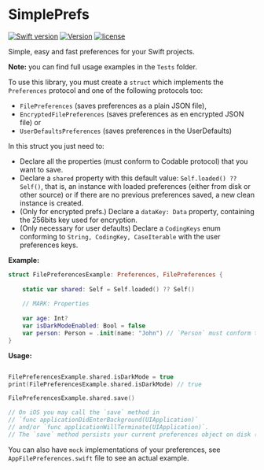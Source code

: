 # SimplePrefs

[![Swift version](https://img.shields.io/badge/Swift-5.1-orange.svg)](https://swift.org/download)
[![Version](https://img.shields.io/badge/version-1.0.1--beta-green.svg)](https://github.com/illescasDaniel/Questions/releases)
[![license](https://img.shields.io/github/license/mashape/apistatus.svg)](https://github.com/illescasDaniel/SimplePrefs/blob/master/LICENSE)

Simple, easy and fast preferences for your Swift projects.

**Note:** you can find full usage examples in the `Tests` folder.

To use this library, you must create a `struct` which implements the `Preferences` protocol and one of the following protocols too:
- `FilePreferences` (saves preferences as a plain JSON file), 
- `EncryptedFilePreferences` (saves preferences as en encrypted JSON file) or 
- `UserDefaultsPreferences` (saves preferences in the UserDefaults)

In this struct you just need to:
- Declare all the properties (must conform to Codable protocol) that you want to save.
- Declare a `shared` property with this default value: `Self.loaded() ?? Self()`, that is, an instance with loaded preferences (either from disk or other source) or if there are no previous preferences saved, a new clean instance is created.
- (Only for encrypted prefs.) Declare a `dataKey: Data` property, containing the 256bits key used for encryption.
- (Only necessary for user defaults) Declare a `CodingKeys` enum conforming to `String, CodingKey, CaseIterable` with the user preferences keys.

**Example:**

```swift
struct FilePreferencesExample: Preferences, FilePreferences {
	
	static var shared: Self = Self.loaded() ?? Self()
	
	// MARK: Properties
	
	var age: Int?
	var isDarkModeEnabled: Bool = false
	var person: Person = .init(name: "John") // `Person` must conform to `Codable`
}
```
**Usage:**
```swift

FilePreferencesExample.shared.isDarkMode = true
print(FilePreferencesExample.shared.isDarkMode) // true

FilePreferencesExample.shared.save()

// On iOS you may call the `save` method in 
// `func applicationDidEnterBackground(UIApplication)`
// and/or `func applicationWillTerminate(UIApplication)`.
// The `save` method persists your current preferences object on disk (in this case)
```

You can also have `mock` implementations of your preferences, see `AppFilePreferences.swift` file to see an actual example.
